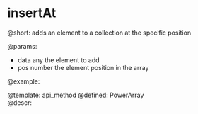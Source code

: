 insertAt
=============


@short:
	adds an element to a collection at the specific position

@params:
- data		any		the element to add
- pos		number		the element position in the array


@example:


@template:	api_method
@defined:	PowerArray	
@descr:



